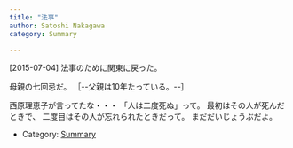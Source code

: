 ```yaml
---
title: "法事"
author: Satoshi Nakagawa
category: Summary

---
```


[2015-07-04]  法事のために関東に戻った。
<!--more-->

 母親の七回忌だ。
［--父親は10年たっている。--］

 西原理恵子が言ってたな・・・
「人は二度死ぬ」って。
最初はその人が死んだときで、
二度目はその人が忘れられたときだって。
まだだいじょうぶだよ。

- Category: [Summary](categories.html#Summary)

